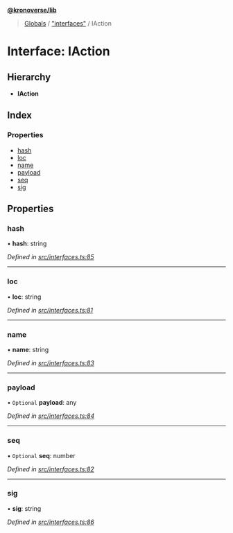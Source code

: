 **[@kronoverse/lib](../README.md)**

> [Globals](../globals.md) / ["interfaces"](../modules/_interfaces_.md) / IAction

# Interface: IAction

## Hierarchy

* **IAction**

## Index

### Properties

* [hash](_interfaces_.iaction.md#hash)
* [loc](_interfaces_.iaction.md#loc)
* [name](_interfaces_.iaction.md#name)
* [payload](_interfaces_.iaction.md#payload)
* [seq](_interfaces_.iaction.md#seq)
* [sig](_interfaces_.iaction.md#sig)

## Properties

### hash

•  **hash**: string

*Defined in [src/interfaces.ts:85](https://github.com/kronoverse-inc/krono-lib/blob/724f1dc/src/interfaces.ts#L85)*

___

### loc

•  **loc**: string

*Defined in [src/interfaces.ts:81](https://github.com/kronoverse-inc/krono-lib/blob/724f1dc/src/interfaces.ts#L81)*

___

### name

•  **name**: string

*Defined in [src/interfaces.ts:83](https://github.com/kronoverse-inc/krono-lib/blob/724f1dc/src/interfaces.ts#L83)*

___

### payload

• `Optional` **payload**: any

*Defined in [src/interfaces.ts:84](https://github.com/kronoverse-inc/krono-lib/blob/724f1dc/src/interfaces.ts#L84)*

___

### seq

• `Optional` **seq**: number

*Defined in [src/interfaces.ts:82](https://github.com/kronoverse-inc/krono-lib/blob/724f1dc/src/interfaces.ts#L82)*

___

### sig

•  **sig**: string

*Defined in [src/interfaces.ts:86](https://github.com/kronoverse-inc/krono-lib/blob/724f1dc/src/interfaces.ts#L86)*

